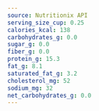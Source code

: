 ```yaml
---
source: Nutritionix API
serving_size_cup: 0.25
calories_kcal: 138
carbohydrates_g: 0.0
sugar_g: 0.0
fiber_g: 0.0
protein_g: 15.3
fat_g: 8.1
saturated_fat_g: 3.2
cholesterol_mg: 52
sodium_mg: 32
net_carbohydrates_g: 0.0
---
```


